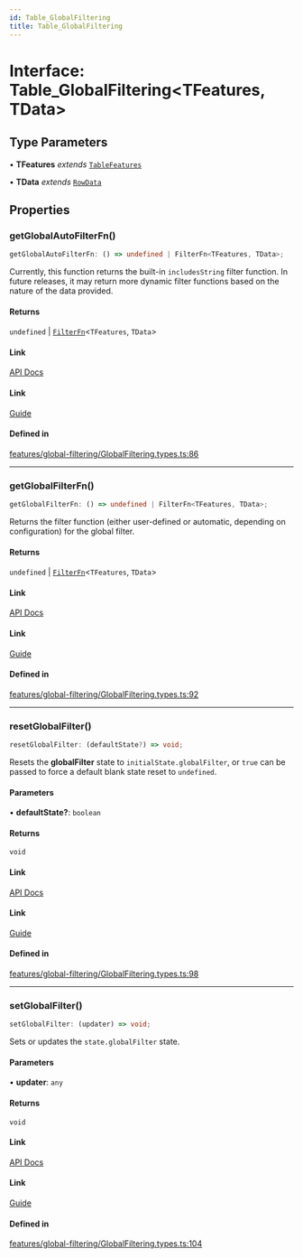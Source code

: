 ```yaml
---
id: Table_GlobalFiltering
title: Table_GlobalFiltering
---
```


# Interface: Table\_GlobalFiltering\<TFeatures, TData\>

## Type Parameters

• **TFeatures** *extends* [`TableFeatures`](../type-aliases/tablefeatures.md)

• **TData** *extends* [`RowData`](../type-aliases/rowdata.md)

## Properties

### getGlobalAutoFilterFn()

```ts
getGlobalAutoFilterFn: () => undefined | FilterFn<TFeatures, TData>;
```

Currently, this function returns the built-in `includesString` filter function. In future releases, it may return more dynamic filter functions based on the nature of the data provided.

#### Returns

`undefined` \| [`FilterFn`](filterfn.md)\<`TFeatures`, `TData`\>

#### Link

[API Docs](https://tanstack.com/table/v8/docs/api/features/global-filtering#getglobalautofilterfn)

#### Link

[Guide](https://tanstack.com/table/v8/docs/guide/global-filtering)

#### Defined in

[features/global-filtering/GlobalFiltering.types.ts:86](https://github.com/TanStack/table/blob/main/packages/table-core/src/features/global-filtering/GlobalFiltering.types.ts#L86)

***

### getGlobalFilterFn()

```ts
getGlobalFilterFn: () => undefined | FilterFn<TFeatures, TData>;
```

Returns the filter function (either user-defined or automatic, depending on configuration) for the global filter.

#### Returns

`undefined` \| [`FilterFn`](filterfn.md)\<`TFeatures`, `TData`\>

#### Link

[API Docs](https://tanstack.com/table/v8/docs/api/features/global-filtering#getglobalfilterfn)

#### Link

[Guide](https://tanstack.com/table/v8/docs/guide/global-filtering)

#### Defined in

[features/global-filtering/GlobalFiltering.types.ts:92](https://github.com/TanStack/table/blob/main/packages/table-core/src/features/global-filtering/GlobalFiltering.types.ts#L92)

***

### resetGlobalFilter()

```ts
resetGlobalFilter: (defaultState?) => void;
```

Resets the **globalFilter** state to `initialState.globalFilter`, or `true` can be passed to force a default blank state reset to `undefined`.

#### Parameters

• **defaultState?**: `boolean`

#### Returns

`void`

#### Link

[API Docs](https://tanstack.com/table/v8/docs/api/features/global-filtering#resetglobalfilter)

#### Link

[Guide](https://tanstack.com/table/v8/docs/guide/global-filtering)

#### Defined in

[features/global-filtering/GlobalFiltering.types.ts:98](https://github.com/TanStack/table/blob/main/packages/table-core/src/features/global-filtering/GlobalFiltering.types.ts#L98)

***

### setGlobalFilter()

```ts
setGlobalFilter: (updater) => void;
```

Sets or updates the `state.globalFilter` state.

#### Parameters

• **updater**: `any`

#### Returns

`void`

#### Link

[API Docs](https://tanstack.com/table/v8/docs/api/features/global-filtering#setglobalfilter)

#### Link

[Guide](https://tanstack.com/table/v8/docs/guide/global-filtering)

#### Defined in

[features/global-filtering/GlobalFiltering.types.ts:104](https://github.com/TanStack/table/blob/main/packages/table-core/src/features/global-filtering/GlobalFiltering.types.ts#L104)
